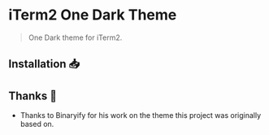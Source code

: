 # iTerm2 One Dark Theme

> One Dark theme for iTerm2.

## Installation 📥

## Thanks 🙏

- Thanks to Binaryify for his work on the theme this project was originally based on.
